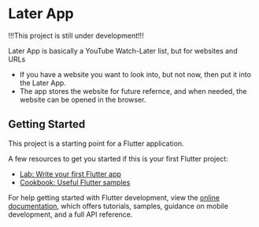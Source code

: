 # Later App

!!!This project is still under development!!!

Later App is basically a YouTube Watch-Later list, but for websites and URLs
- If you have a website you want to look into, but not now, then put it into the Later App. 
- The app stores the website for future refernce, and when needed, the website can be opened in the browser. 

## Getting Started

This project is a starting point for a Flutter application.

A few resources to get you started if this is your first Flutter project:

- [Lab: Write your first Flutter app](https://docs.flutter.dev/get-started/codelab)
- [Cookbook: Useful Flutter samples](https://docs.flutter.dev/cookbook)

For help getting started with Flutter development, view the
[online documentation](https://docs.flutter.dev/), which offers tutorials,
samples, guidance on mobile development, and a full API reference.
